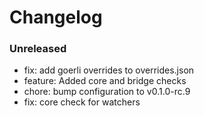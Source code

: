# Changelog

### Unreleased

- fix: add goerli overrides to overrides.json
- feature: Added core and bridge checks
- chore: bump configuration to v0.1.0-rc.9
- fix: core check for watchers
